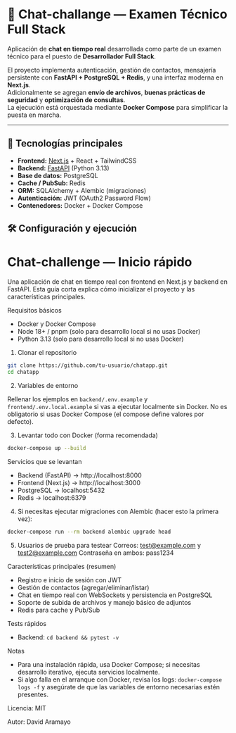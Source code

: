 # 💬 Chat-challange — Examen Técnico Full Stack

Aplicación de **chat en tiempo real** desarrollada como parte de un examen técnico para el puesto de **Desarrollador Full Stack**.  

El proyecto implementa autenticación, gestión de contactos, mensajería persistente con **FastAPI + PostgreSQL + Redis**, y una interfaz moderna en **Next.js**.  
Adicionalmente se agregan **envío de archivos**, **buenas prácticas de seguridad** y **optimización de consultas**.  
La ejecución está orquestada mediante **Docker Compose** para simplificar la puesta en marcha.

---

## 🚀 Tecnologías principales
- **Frontend:** [Next.js](https://nextjs.org/) + React + TailwindCSS
- **Backend:** [FastAPI](https://fastapi.tiangolo.com/) (Python 3.13)
- **Base de datos:** PostgreSQL
- **Cache / PubSub:** Redis
- **ORM:** SQLAlchemy + Alembic (migraciones)
- **Autenticación:** JWT (OAuth2 Password Flow)
- **Contenedores:** Docker + Docker Compose


## 🛠️ Configuración y ejecución

# Chat-challenge — Inicio rápido

Una aplicación de chat en tiempo real con frontend en Next.js y backend en FastAPI. Esta guía corta explica cómo inicializar el proyecto y las características principales.

Requisitos básicos
- Docker y Docker Compose
- Node 18+ / pnpm (solo para desarrollo local si no usas Docker)
- Python 3.13 (solo para desarrollo local si no usas Docker)

1) Clonar el repositorio

```bash
git clone https://github.com/tu-usuario/chatapp.git
cd chatapp
```

2) Variables de entorno

Rellenar los ejemplos en `backend/.env.example` y `frontend/.env.local.example` si vas a ejecutar localmente sin Docker. No es obligatorio si usas Docker Compose (el compose define valores por defecto).

3) Levantar todo con Docker (forma recomendada)

```bash
docker-compose up --build
```

Servicios que se levantan
- Backend (FastAPI) → http://localhost:8000
- Frontend (Next.js) → http://localhost:3000
- PostgreSQL → localhost:5432
- Redis → localhost:6379


4) Si necesitas ejecutar migraciones con Alembic (hacer esto la primera vez):

```bash
docker-compose run --rm backend alembic upgrade head
```

5) Usuarios de prueba para testear
Correos: test@example.com y test2@example.com
Contraseña en ambos: pass1234

Características principales (resumen)
- Registro e inicio de sesión con JWT
- Gestión de contactos (agregar/eliminar/listar)
- Chat en tiempo real con WebSockets y persistencia en PostgreSQL
- Soporte de subida de archivos y manejo básico de adjuntos
- Redis para cache y Pub/Sub

Tests rápidos
- Backend: `cd backend && pytest -v`

Notas
- Para una instalación rápida, usa Docker Compose; si necesitas desarrollo iterativo, ejecuta servicios localmente.
- Si algo falla en el arranque con Docker, revisa los logs: `docker-compose logs -f` y asegúrate de que las variables de entorno necesarias estén presentes.

Licencia: MIT

Autor: David Aramayo

